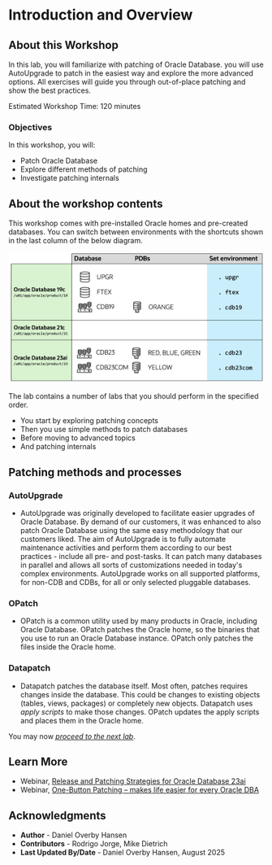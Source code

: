 # Introduction and Overview

## About this Workshop

In this lab, you will familiarize with patching of Oracle Database. you will use AutoUpgrade to patch in the easiest way and explore the more advanced options. All exercises will guide you through out-of-place patching and show the best practices.

Estimated Workshop Time: 120 minutes

### Objectives

In this workshop, you will:

* Patch Oracle Database
* Explore different methods of patching
* Investigate patching internals

## About the workshop contents

This workshop comes with pre-installed Oracle homes and pre-created databases.
You can switch between environments with the shortcuts shown in the last column of the below diagram.

![Overview of the Oracle Homes and databases in the lab](./images/introduction-overview.png " ")

The lab contains a number of labs that you should perform in the specified order.

* You start by exploring patching concepts
* Then you use simple methods to patch databases
* Before moving to advanced topics
* And patching internals

## Patching methods and processes

### AutoUpgrade

* AutoUpgrade was originally developed to facilitate easier upgrades of Oracle Database. By demand of our customers, it was enhanced to also patch Oracle Database using the same easy methodology that our customers liked. The aim of AutoUpgrade is to fully automate maintenance activities and perform them according to our best practices - include all pre- and post-tasks. It can patch many databases in parallel and allows all sorts of customizations needed in today's complex environments. AutoUpgrade works on all supported platforms, for non-CDB and CDBs, for all or only selected pluggable databases.

### OPatch

* OPatch is a common utility used by many products in Oracle, including Oracle Database. OPatch patches the Oracle home, so the binaries that you use to run an Oracle Database instance. OPatch only patches the files inside the Oracle home.

### Datapatch

* Datapatch patches the database itself. Most often, patches requires changes inside the database. This could be changes to existing objects (tables, views, packages) or completely new objects. Datapatch uses *apply scripts* to make those changes. OPatch updates the apply scripts and places them in the Oracle home.

You may now [*proceed to the next lab*](#next).

## Learn More

* Webinar, [Release and Patching Strategies for Oracle Database 23ai](https://www.youtube.com/watch?v=sF-rmD78zIo)
* Webinar, [One-Button Patching – makes life easier for every Oracle DBA](https://youtu.be/brnBavVLyM0)

## Acknowledgments

* **Author** - Daniel Overby Hansen
* **Contributors** - Rodrigo Jorge, Mike Dietrich
* **Last Updated By/Date** - Daniel Overby Hansen, August 2025
